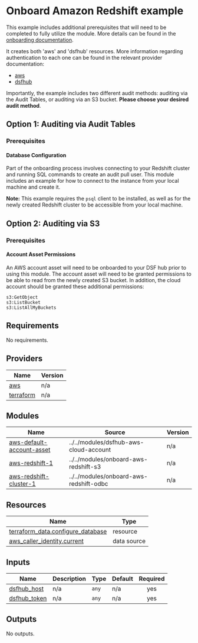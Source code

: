 # Onboard Amazon Redshift example
This example includes additional prerequisites that will need to be completed to fully utilize the module. More details can be found in the [onboarding documentation](https://docs.imperva.com/bundle/onboarding-databases-to-sonar-reference-guide/page/Amazon-Redshift-Onboarding-Steps_48367115.html).

It creates both 'aws' and 'dsfhub' resources. More information regarding authentication to each one can be found in the relevant provider documentation:
- [aws](https://registry.terraform.io/providers/hashicorp/aws/latest/docs)
- [dsfhub](https://registry.terraform.io/providers/imperva/dsfhub/latest/docs)

Importantly, the example includes two different audit methods: auditing via the Audit Tables, or auditing via an S3 bucket. <b>Please choose your desired audit method</b>.

## Option 1: Auditing via Audit Tables
### Prerequisites
#### Database Configuration
Part of the onboarding process involves connecting to your Redshift cluster and running SQL commands to create an audit pull user. This module includes an example for how to connect to the instance from your local machine and create it. 

**Note:** This example requires the ``psql`` client to be installed, as well as for the newly created Redshift cluster to be accessible from your local machine. 

## Option 2: Auditing via S3

### Prerequisites
#### Account Asset Permissions
An AWS account asset will need to be onboarded to your DSF hub prior to using this module. The account asset will need to be granted permissions to be able to read from the newly created S3 bucket. In addition, the cloud account should be granted these additional permissions:

```
s3:GetObject
s3:ListBucket
s3:ListAllMyBuckets
```

<!-- BEGIN_TF_DOCS -->
## Requirements

No requirements.

## Providers

| Name | Version |
|------|---------|
| <a name="provider_aws"></a> [aws](#provider\_aws) | n/a |
| <a name="provider_terraform"></a> [terraform](#provider\_terraform) | n/a |

## Modules

| Name | Source | Version |
|------|--------|---------|
| <a name="module_aws-default-account-asset"></a> [aws-default-account-asset](#module\_aws-default-account-asset) | ../../modules/dsfhub-aws-cloud-account | n/a |
| <a name="module_aws-redshift-1"></a> [aws-redshift-1](#module\_aws-redshift-1) | ../../modules/onboard-aws-redshift-s3 | n/a |
| <a name="module_aws-redshift-cluster-1"></a> [aws-redshift-cluster-1](#module\_aws-redshift-cluster-1) | ../../modules/onboard-aws-redshift-odbc | n/a |

## Resources

| Name | Type |
|------|------|
| [terraform_data.configure_database](https://registry.terraform.io/providers/hashicorp/terraform/latest/docs/resources/data) | resource |
| [aws_caller_identity.current](https://registry.terraform.io/providers/hashicorp/aws/latest/docs/data-sources/caller_identity) | data source |

## Inputs

| Name | Description | Type | Default | Required |
|------|-------------|------|---------|:--------:|
| <a name="input_dsfhub_host"></a> [dsfhub\_host](#input\_dsfhub\_host) | n/a | `any` | n/a | yes |
| <a name="input_dsfhub_token"></a> [dsfhub\_token](#input\_dsfhub\_token) | n/a | `any` | n/a | yes |

## Outputs

No outputs.
<!-- END_TF_DOCS -->